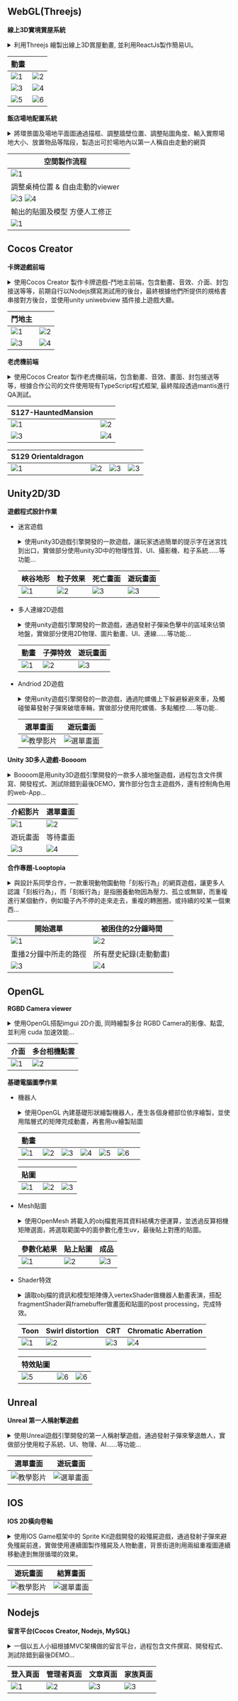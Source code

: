 ## WebGL(Threejs)

**線上3D實境賞屋系統**

<details>
<summary>
    利用Threejs 繪製出線上3D賞屋動畫, 並利用ReactJs製作簡易UI。
</summary>
</details>

| 動畫 ||
| ----------------- | -------------- |
| ![1](./images/anim-fp2fp.gif)| ![2](./images/anim-fp2orth.gif) |
| ![3](./images/anim-top2fp.gif)| ![4](./images/anim-top2orth.gif) |
| ![5](./images/anim-orth2fp.gif)| ![6](./images/anim-orth2perspective.gif) |

**飯店場地配置系統**

<details>
<summary>
    將環景圖及場地平面圖通過描框、調整牆壁位置、調整貼圖角度、輸入實際場地大小、放置物品等階段，製造出可於場地內以第一人稱自由走動的網頁
</summary>
</details>

|空間製作流程||
| ------------ | ------------- |
| ![1](./images/hotel360_sa.jpg)||
|調整桌椅位置 & 自由走動的viewer||
| ![3](./images/hotel360_editor.png) ![4](./images/hotel360_viewer.png)||
|輸出的貼圖及模型 方便人工修正||
| ![1](./images/hotel360_obj.png)||

## Cocos Creator

**卡牌遊戲前端**

<details>
<summary>
    使用Cocos Creator 製作卡牌遊戲-鬥地主前端，包含動畫、音效、介面、封包接送等等，前期自行以Nodejs撰寫測試用的後台，最終根據他們所提供的規格書串接對方後台，並使用unity uniwebview 插件接上遊戲大廳。
</summary>
</details>    

|鬥地主 ||
| ------------- | ------------- |
| ![1](./images/card_game3.jpg)  | ![2](./images/card_game2.jpg) |
| ![3](./images/card_game4.jpg) | ![4](./images/card_game1.jpg) |


**老虎機前端**

<details>
<summary>
    使用Cocos Creator 製作老虎機前端，包含動畫、音效、畫面、封包接送等等，根據合作公司的文件使用現有TypeScript程式框架, 最終階段透過mantis進行QA測試。
</summary>
</details>

|S127-HauntedMansion ||
| ------------- | ------------- |
| ![1](./images/127-HauntedMansion03.jpg)  | ![2](./images/127-HauntedMansion02.jpg) |
| ![3](./images/127-HauntedMansion01.jpg) | ![4](./images/127-HauntedMansion04.jpg) |

| S129 Orientaldragon ||||
| ----------------- | -------------- | --------- |--------- |
| ![1](./images/S129_Orientaldragon_Demo_Moment.jpg)| ![2](./images/S129_Orientaldragon_Demo_Moment2.jpg) |![3](./images/S129_Orientaldragon_Demo_Moment3.jpg) |![3](./images/S129_Orientaldragon_Demo_Moment4.jpg) |

## Unity2D/3D

**遊戲程式設計作業**
- 迷宮遊戲

    <details>
    <summary>
        使用unity3D遊戲引擎開發的一款遊戲，讓玩家透過簡單的提示字在迷宮找到出口，實做部分使用unity3D中的物理性質、UI、攝影機、粒子系統......等功能...
    </summary>
    
    <ul>
    <li>動畫 : 角色走路動畫、樹倒下的動畫、敵人走路攻擊動畫。</li>
    <li>UI : 關閉遊戲，重新遊戲、倒數計時畫面。</li>
    <li>光源 : 火把光源、死亡時的聚光燈。</li>
    <li>粒子系統 : 火把、光圈。</li>
    <li>場景 : 峽谷地形、星空skybox。</li>
    <li>攝影機 :  遊玩視角、小地圖視角。</li>
    <li>音效 : 背景音樂、攻擊聲、撿起道具聲、火把燃燒聲。</li>
    </ul>
    </details>

    | 峽谷地形 | 粒子效果 | 死亡畫面 | 遊玩畫面 |
    | ----------------- | -------------- | --------- | --------- |
    | ![1](./images/GP01_01.png)| ![2](./images/GP01_03.png) |![3](./images/GP01_05.png) | ![3](./images/GP01_06.png) |


- 多人連線2D遊戲

    <details>
    <summary>
        使用unity遊戲引擎開發的一款遊戲，通過發射子彈染色擊中的區域來佔領地盤，實做部分使用2D物理、圖片動畫、UI、連線......等功能...
    </summary>
    <ul>
    <li>物理 : 子彈打到物體後效果、單向門、子彈加速器。</li>
    <li>動畫: 用連續圖作敵人跳動動畫。</li>
    <li>連線 : 用Unet製作連線，同步玩家、時間、戰況。</li>
    <li>AssetBundle: 動態載入資源，方便更換圖片。</li>
    <li>Shader: 子彈特效，染色效果。</li>
    <li>UI: 連線介面。</li>
    </ul>
    </details>

    | 動畫 | 子彈特效 | 遊玩畫面 |
    | ----------------- | -------------- | --------- |
    | ![1](./images/GP02_01.png)| ![2](./images/GP02_02.png) |![3](./images/GP02_03.png) |

- Andriod 2D遊戲

    <details>
    <summary>
        使用unity遊戲引擎開發的一款遊戲，通過陀螺儀上下躲避躲避來車，及觸碰螢幕發射子彈來破壞車輛，實做部分使用陀螺儀、多點觸控......等功能..
    </summary>
    <ul>
    <li>陀螺儀: 控制角色上下移動。</li>
    <li>多點觸控: 發射子彈。</li>
    <li>存讀檔: 儲存得分。</li>
    </ul>
    </details>


    | 選單畫面 | 遊玩畫面 |
    | ------------- | ------------- |
    | ![教學影片](./images/GP03_01.png)  | ![選單畫面](./images/GP03_02.png) |

**Unity 3D多人遊戲-Boooom**
    
<details>
<summary>
    Boooom是用unity3D遊戲引擎開發的一款多人搶地盤遊戲，過程包含文件撰寫、開發程式、測試除錯到最後DEMO，實作部分包含主遊戲外，還有控制角色用的web-App...
</summary>

<ul>
<li>主遊戲 :主要核心玩法是透過丟水球佔領地盤，實作上使用shader更改vertex color再套用簡單的模糊遮罩，達到染色地板的效果。</li>
<li>控制器 : 開發使用unity3D遊戲引擎輸出webGL網頁，透過websocket傳輸簡單的上下左右、ready等資訊。</li>
<li><a href="https://www.youtube.com/watch?v=q7bf38KAHDw">遊戲介紹影片</a></li>
</ul>
</details>

|介紹影片 |選單畫面|
| ------------- | ------------- |
| ![1](./images/Boooom01.png)  | ![2](./images/Boooom03.png) |
|遊玩畫面 | 等待畫面|
| ![3](./images/Boooom04.png) | ![4](./images/Boooom05.png) |

**合作專題-Looptopia**

<details>
<summary>
    與設計系同學合作，一款重現動物園動物「刻板行為」的網頁遊戲，讓更多人認識「刻板行為」，而「刻板行為」是指圈養動物因為壓力、孤立或無聊，而重複進行某個動作，例如籠子內不停的走來走去，重複的轉圈圈，或持續的咬某一個東西...
</summary>

<br>進入遊戲後，成為一隻不知名的生物，被困在柵欄中，身旁只有一截樹墩、一碗飼料。你沒有事情做，只能無聊地操作手把，上、下、左、右，你不斷繞圈、橫衝直撞，碰到柵欄才停下來，偶爾按幾下「點頭」按鈕。終於，在你耗盡耐心前，天色漸漸暗了，遊戲裡的一天結束了，遊戲會結束，玩家可以離開，但遊戲裡的生物卻必須留在無止盡的循環中——就像動物園的動物一樣。
    
<br>遊戲實做的部分使用Cocos Creator 構建前端介面及表演動畫，之後將路線資訊傳到由Google App Script 所建立的簡單後台，並透過 API 儲存於 Google sheet中。
</details>

|開始選單 |被困住的2分鐘時間|
| ------------- | ------------- |
| ![1](./images/Looptopia01.jpg)  | ![2](./images/Looptopia02.jpg) |
|重播2分鐘中所走的路徑 |所有歷史紀錄(走動動畫)|
| ![3](./images/Looptopia03.jpg) | ![4](./images/Looptopia04.jpg) |

## OpenGL

**RGBD Camera viewer**

<details>
<summary>
    使用OpenGL搭配imgui 2D介面, 同時繪製多台 RGBD Camera的影像、點雲, 並利用 cuda 加速效能...
</summary>
    <ul>
    <li>RGBD Camera API 使用 : Azure Kinect, Realsense</li>
    <li>多台相機對齊 : 手動拖曳, OpenCV Aruco Marker 取得3D feature points </li>
    </ul>
</details>

| 介面 |多台相機點雲|
| ----------------- | -------------- |
| ![1](./images/azruekinect-viewer-interface.png)|![2](./images/azruekinect-viewer-pointcloud.gif) |

**基礎電腦圖學作業**
- 機器人

    <details>
    <summary>
        使用OpenGL 內建基礎形狀繪製機器人，產生各個身體部位依序繪製，並使用階層式的矩陣完成動畫，再套用uv繪製貼圖
    </summary>        
    </details>

    | 動畫 |||||||
    | ----------------- | -------------- | --------- | --------- | --------- | --------- | --------- |
    | ![1](./images/CG01_anime1.png)|![2](./images/CG01_anime2.png) |![3](./images/CG01_anime3.png) |![4](./images/CG01_anime4.png) |![5](./images/CG01_anime5.png) |![6](./images/CG01_anime6.png) |

    | 貼圖 |||
    | ----------------- | -------------- | --------- |
    | ![1](./images/CG01_texture01.png)|![2](./images/CG01_texture02.png) |![3](./images/CG01_texture03.png) |

- Mesh貼圖

    <details>
    <summary>
        使用OpenMesh 將載入的obj檔套用其資料結構方便運算，並透過反算相機矩陣選面，將選取範圍中的面參數化產生uv，最後貼上對應的貼圖。
    </summary>        
    </details>

    | 參數化結果 | 貼上貼圖 | 成品 |
    | ----------------- | -------------- | --------- |
    | ![1](./images/CG02_param01.png)| ![2](./images/CG02_param02.png) |![3](./images/CG02_param03.png) |

- Shader特效

    <details>
    <summary>
        讀取obj檔的資訊和模型矩陣傳入vertexShader做機器人動畫表演，搭配fragmentShader與framebuffer做畫面和貼圖的post processing，完成特效。
    </summary>        
    </details>


    | Toon  |Swirl distortion|CRT|Chromatic Aberration|
    | ----------------- | -------------- | --------- | --------- |
    | ![1](./images/CG03_shader01.png)|![2](./images/CG03_shader02.png) |![3](./images/CG03_shader03.jpg) |![4](./images/CG03_shader04.png) |
    
    | 特效貼圖 |||
    | ----------------- | -------------- | --------- |
    | ![5](./images/CG03_shader05.png) |![6](./images/CG03_shader06.png) |![6](./images/CG03_shader07.png) |


## Unreal

**Unreal 第一人稱射擊遊戲**
<details>
<summary>
    使用Unreal遊戲引擎開發的第一人稱射擊遊戲，通過發射子彈來擊退敵人，實做部分使用粒子系統、UI、物理、AI......等功能...
</summary>
<ul>
<li>粒子系統: 敵人生成特效、雷射槍。</li>
<li>物理: 子彈擊飛敵人。</li>
<li>UI : 開始、結束、暫停按鈕。</li>
<li>AI : 敵人自動追擊玩家。</li>
</ul>
</details>

| 選單畫面 | 遊玩畫面 |
| ------------- | ------------- |
| ![教學影片](./images/GP04_02.png)  | ![選單畫面](./images/GP04_01.png) |

## IOS

**IOS 2D橫向卷軸**

<details>
<summary>
    使用IOS Game框架中的 Sprite Kit遊戲開發的殺殭屍遊戲，通過發射子彈來避免殭屍前進，實做使用連續圖製作殭屍及人物動畫，背景街道則用兩組重複圖連續移動達到無限循環的效果。
</summary>
</details>

| 遊玩畫面 | 結算畫面 |
| ------------- | ------------- |
| ![教學影片](./images/IOS01.png)  | ![選單畫面](./images/IOS02.png) |

## Nodejs

**留言平台(Cocos Creator, Nodejs, MySQL)**

<details>
<summary>
    一個以五人小組根據MVC架構做的留言平台，過程包含文件撰寫、開發程式、測試除錯到最後DEMO...
</summary>
功能 :
<ul>        
<li>使用者帳號密碼</li>
<li>新增、申請看板</li>
<li>發文、案讚、顯示熱門文章</li>
<li>新增、刪除好友、家族</li>
<li>管理員介面 :  刪除/凍結使用者、新增刪除看板</li>
</ul>
<br>實做工具:
<ul> 
<li>前端 :  Cocos Creator</li>
<li>後端 :  Nodejs express,socket.io</li>
<li>資料庫 : MySQL</li>
</ul>
</details>

| 登入頁面 | 管理者頁面 | 文章頁面 | 家族頁面 |
| ----------------- | -------------- | --------- | --------- |
| ![1](./images/T-page01.png)| ![2](./images/T-page02.png) |![3](./images/T-page03.png) | ![3](./images/T-page04.png) |
